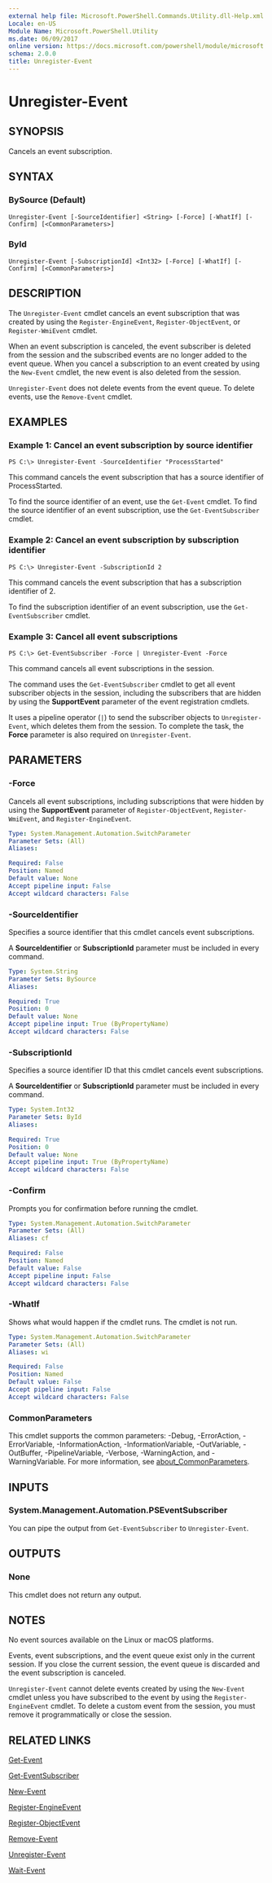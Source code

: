 ```yaml
---
external help file: Microsoft.PowerShell.Commands.Utility.dll-Help.xml
Locale: en-US
Module Name: Microsoft.PowerShell.Utility
ms.date: 06/09/2017
online version: https://docs.microsoft.com/powershell/module/microsoft.powershell.utility/unregister-event?view=powershell-7.1&WT.mc_id=ps-gethelp
schema: 2.0.0
title: Unregister-Event
---
```


# Unregister-Event

## SYNOPSIS
Cancels an event subscription.

## SYNTAX

### BySource (Default)

```
Unregister-Event [-SourceIdentifier] <String> [-Force] [-WhatIf] [-Confirm] [<CommonParameters>]
```

### ById

```
Unregister-Event [-SubscriptionId] <Int32> [-Force] [-WhatIf] [-Confirm] [<CommonParameters>]
```

## DESCRIPTION

The `Unregister-Event` cmdlet cancels an event subscription that was created by using the
`Register-EngineEvent`, `Register-ObjectEvent`, or `Register-WmiEvent` cmdlet.

When an event subscription is canceled, the event subscriber is deleted from the session and the
subscribed events are no longer added to the event queue. When you cancel a subscription to an event
created by using the `New-Event` cmdlet, the new event is also deleted from the session.

`Unregister-Event` does not delete events from the event queue. To delete events, use the
`Remove-Event` cmdlet.

## EXAMPLES

### Example 1: Cancel an event subscription by source identifier

```
PS C:\> Unregister-Event -SourceIdentifier "ProcessStarted"
```

This command cancels the event subscription that has a source identifier of ProcessStarted.

To find the source identifier of an event, use the `Get-Event` cmdlet. To find the source identifier
of an event subscription, use the `Get-EventSubscriber` cmdlet.

### Example 2: Cancel an event subscription by subscription identifier

```
PS C:\> Unregister-Event -SubscriptionId 2
```

This command cancels the event subscription that has a subscription identifier of 2.

To find the subscription identifier of an event subscription, use the `Get-EventSubscriber` cmdlet.

### Example 3: Cancel all event subscriptions

```
PS C:\> Get-EventSubscriber -Force | Unregister-Event -Force
```

This command cancels all event subscriptions in the session.

The command uses the `Get-EventSubscriber` cmdlet to get all event subscriber objects in the
session, including the subscribers that are hidden by using the **SupportEvent** parameter of the
event registration cmdlets.

It uses a pipeline operator (`|`) to send the subscriber objects to `Unregister-Event`, which
deletes them from the session. To complete the task, the **Force** parameter is also required on
`Unregister-Event`.

## PARAMETERS

### -Force

Cancels all event subscriptions, including subscriptions that were hidden by using the
**SupportEvent** parameter of `Register-ObjectEvent`, `Register-WmiEvent`, and
`Register-EngineEvent`.

```yaml
Type: System.Management.Automation.SwitchParameter
Parameter Sets: (All)
Aliases:

Required: False
Position: Named
Default value: None
Accept pipeline input: False
Accept wildcard characters: False
```

### -SourceIdentifier

Specifies a source identifier that this cmdlet cancels event subscriptions.

A **SourceIdentifier** or **SubscriptionId** parameter must be included in every command.

```yaml
Type: System.String
Parameter Sets: BySource
Aliases:

Required: True
Position: 0
Default value: None
Accept pipeline input: True (ByPropertyName)
Accept wildcard characters: False
```

### -SubscriptionId

Specifies a source identifier ID that this cmdlet cancels event subscriptions.

A **SourceIdentifier** or **SubscriptionId** parameter must be included in every command.

```yaml
Type: System.Int32
Parameter Sets: ById
Aliases:

Required: True
Position: 0
Default value: None
Accept pipeline input: True (ByPropertyName)
Accept wildcard characters: False
```

### -Confirm

Prompts you for confirmation before running the cmdlet.

```yaml
Type: System.Management.Automation.SwitchParameter
Parameter Sets: (All)
Aliases: cf

Required: False
Position: Named
Default value: False
Accept pipeline input: False
Accept wildcard characters: False
```

### -WhatIf

Shows what would happen if the cmdlet runs. The cmdlet is not run.

```yaml
Type: System.Management.Automation.SwitchParameter
Parameter Sets: (All)
Aliases: wi

Required: False
Position: Named
Default value: False
Accept pipeline input: False
Accept wildcard characters: False
```

### CommonParameters

This cmdlet supports the common parameters: -Debug, -ErrorAction, -ErrorVariable,
-InformationAction, -InformationVariable, -OutVariable, -OutBuffer, -PipelineVariable, -Verbose,
-WarningAction, and -WarningVariable. For more information, see
[about_CommonParameters](https://go.microsoft.com/fwlink/?LinkID=113216).

## INPUTS

### System.Management.Automation.PSEventSubscriber

You can pipe the output from `Get-EventSubscriber` to `Unregister-Event`.

## OUTPUTS

### None

This cmdlet does not return any output.

## NOTES

No event sources available on the Linux or macOS platforms.

Events, event subscriptions, and the event queue exist only in the current session. If you close the
current session, the event queue is discarded and the event subscription is canceled.

`Unregister-Event` cannot delete events created by using the `New-Event` cmdlet unless you have
subscribed to the event by using the `Register-EngineEvent` cmdlet. To delete a custom event from
the session, you must remove it programmatically or close the session.

## RELATED LINKS

[Get-Event](Get-Event.md)

[Get-EventSubscriber](Get-EventSubscriber.md)

[New-Event](New-Event.md)

[Register-EngineEvent](Register-EngineEvent.md)

[Register-ObjectEvent](Register-ObjectEvent.md)

[Remove-Event](Remove-Event.md)

[Unregister-Event](Unregister-Event.md)

[Wait-Event](Wait-Event.md)

